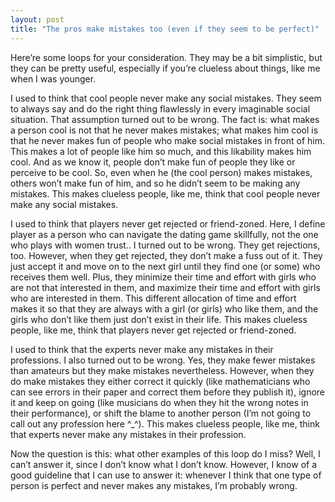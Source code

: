 ```yaml
---
layout: post
title: "The pros make mistakes too (even if they seem to be perfect)"
---
```


Here’re some loops for your consideration. They may be a bit simplistic, but they can be pretty useful, especially if you’re clueless about things, like me when I was younger.

I used to think that cool people never make any social mistakes. They seem to always say and do the right thing flawlessly in every imaginable social situation. That assumption turned out to be wrong. The fact is: what makes a person cool is not that he never makes mistakes; what makes him cool is that he never makes fun of people who make social mistakes in front of him. This makes a lot of people like him so much, and this likability makes him cool. And as we know it, people don’t make fun of people they like or perceive to be cool. So, even when he (the cool person) makes mistakes, others won’t make fun of him, and so he didn’t seem to be making any mistakes. This makes clueless people, like me, think that cool people never make any social mistakes.

I used to think that players never get rejected or friend-zoned. Here, I define player as a person who can navigate the dating game skillfully, not the one who plays with women trust.. I turned out to be wrong. They get rejections, too. However, when they get rejected, they don’t make a fuss out of it. They just accept it and move on to the next girl until they find one (or some) who receives them well. Plus, they minimize their time and effort with girls who are not that interested in them, and maximize their time and effort with girls who are interested in them. This different allocation of time and effort makes it so that they are always with a girl (or girls) who like them, and the girls who don’t like them just don’t exist in their life. This makes clueless people, like me, think that players never get rejected or friend-zoned.

I used to think that the experts never make any mistakes in their professions. I also turned out to be wrong. Yes, they make fewer mistakes than amateurs but they make mistakes nevertheless. However, when they do make mistakes they either correct it quickly (like mathematicians who can see errors in their paper and correct them before they publish it), ignore it and keep on going (like musicians do when they hit the wrong notes in their performance), or shift the blame to another person (I’m not going to call out any profession here ^_^). This makes clueless people, like me, think that experts never make any mistakes in their profession.

Now the question is this: what other examples of this loop do I miss? Well, I can’t answer it, since I don’t know what I don’t know. However, I know of a good guideline that I can use to answer it: whenever I think that one type of person is perfect and never makes any mistakes, I’m probably wrong.